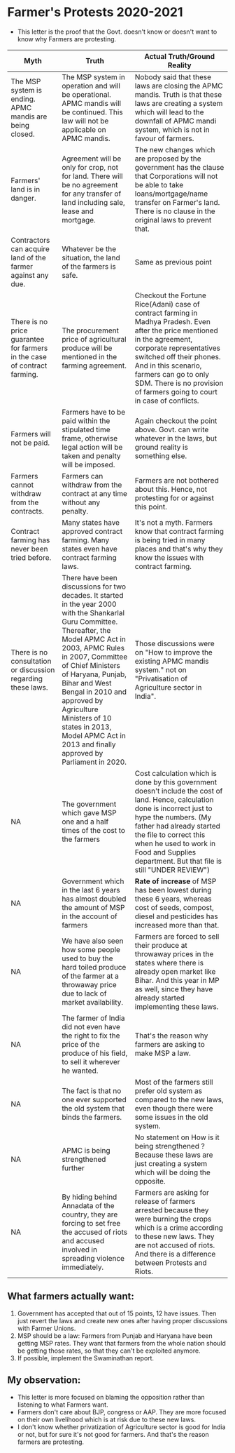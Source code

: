 # Farmer's Protests 2020-2021

* This letter is the proof that the Govt. doesn't know or doesn't want to know why Farmers are protesting.

| Myth | Truth | Actual Truth/Ground Reality |
| --- | --- | --- |
| The MSP system is ending. APMC mandis are being closed. | The MSP system in operation and will be operational. APMC mandis will be continued. This law will not be applicable on APMC mandis. | Nobody said that these laws are closing the APMC mandis. Truth is that these laws are creating a system which will lead to the downfall of APMC mandi system, which is not in favour of farmers. |
| Farmers' land is in danger. | Agreement will be only for crop, not for land. There will be no agreement for any transfer of land including sale, lease and mortgage. | The new changes which are proposed by the government has the clause that Corporations will not be able to take loans/mortgage/name transfer on Farmer's land. There is no clause in the original laws to prevent that. |
| Contractors can acquire land of the farmer against any due. | Whatever be the situation, the land of the farmers is safe. | Same as previous point |
| There is no price guarantee for farmers in the case of contract farming. | The procurement price of agricultural produce will be mentioned in the farming agreement. | Checkout the Fortune Rice(Adani) case of contract farming in Madhya Pradesh. Even after the price mentioned in the agreement, corporate representatives switched off their phones. And in this scenario, farmers can go to only SDM. There is no provision of farmers going to court in case of conflicts. |
| Farmers will not be paid. | Farmers have to be paid within the stipulated time frame, otherwise legal action will be taken and penalty will be imposed. | Again checkout the point above. Govt. can write whatever in the laws, but ground reality is something else. |
| Farmers cannot withdraw from the contracts. | Farmers can withdraw from the contract at any time without any penalty. | Farmers are not bothered about this. Hence, not protesting for or against this point. |
| Contract farming has never been tried before. | Many states have approved contract farming. Many states even have contract farming laws. | It's not a myth. Farmers know that contract farming is being tried in many places and that's why they know the issues with contract farming. |
| There is no consultation or discussion regarding these laws. | There have been discussions for two decades. It started in the year 2000 with the Shankarlal Guru Committee. Thereafter, the Model APMC Act in 2003, APMC Rules in 2007, Committee of Chief Ministers of Haryana, Punjab, Bihar and West Bengal in 2010 and approved by Agriculture Ministers of 10 states in 2013, Model APMC Act in 2013 and finally approved by Parliament in 2020. | Those discussions were on "How to improve the existing APMC mandis system." not on "Privatisation of Agriculture sector in India". |
| NA | The government which gave MSP one and a half times of the cost to the farmers | Cost calculation which is done by this government doesn't include the cost of land. Hence, calculation done is incorrect just to hype the numbers. (My father had already started the file to correct this when he used to work in Food and Supplies department. But that file is still "UNDER REVIEW") |
| NA | Government which in the last 6 years has almost doubled the amount of MSP in the account of farmers | **Rate of increase** of MSP has been lowest during these 6 years, whereas cost of seeds, compost, diesel and pesticides has increased more than that. |
| NA | We have also seen how some people used to buy the hard toiled produce of the farmer at a throwaway price due to lack of market availability. | Farmers are forced to sell their produce at throwaway prices in the states where there is already open market like Bihar. And this year in MP as well, since they have already started implementing these laws. |
| NA | The farmer of India did not even have the right to fix the price of the produce of his field, to sell it wherever he wanted. | That's the reason why farmers are asking to make MSP a law. |
| NA | The fact is that no one ever supported the old system that binds the farmers. | Most of the farmers still prefer old system as compared to the new laws, even though there were some issues in the old system. |
| NA | APMC is being strengthened further | No statement on How is it being strengthened ? Because these laws are just creating a system which will be doing the opposite. |
| NA | By hiding behind Annadata of the country, they are forcing to set free the accused of riots and accused involved in spreading violence immediately. | Farmers are asking for release of farmers arrested because they were burning the crops which is a crime according to these new laws. They are not accused of riots. And there is a difference between Protests and Riots. |


## What farmers actually want:
1. Government has accepted that out of 15 points, 12 have issues. Then just revert the laws and create new ones after having proper discussions with Farmer Unions.
2. MSP should be a law: Farmers from Punjab and Haryana have been getting MSP rates. They want that farmers from the whole nation should be getting those rates, so that they can't be exploited anymore.
3. If possible, implement the Swaminathan report.


## My observation:
* This letter is more focused on blaming the opposition rather than listening to what Farmers want.
* Farmers don't care about BJP, congress or AAP. They are more focused on their own livelihood which is at risk due to these new laws.
* I don't know whether privatization of Agriculture sector is good for India or not, but for sure it's not good for farmers. And that's the reason farmers are protesting.
